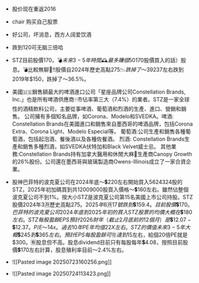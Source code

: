 - 股价现在重返2016
- chair 购买自己股票
- 好公司，坏消息，西方人阔爱饮酒
- 跌到120可无脑三倍哈
- STZ目前股價$170，💣未來3-5年時間🕰️最多賺個50%到100%翻倍。💣加拿點一年2.4%（$170股價買入的話）股息。💣比較無聊🥱‼️股價自2024年歷史高點$275📉跌掉了～39%。因為2025財年（截止2月底前的12個月）營業額和淨利潤同比下跌。這是自2019年以來的首次下跌。再上一次營業額同比下跌是在2019年，當時股價從2018年$237左右跌到2019年$150，跌掉了～36.5%。
- 美國🇺🇸銷售額最大的啤酒進口公司「星座品牌公司Constellation Brands, Inc.」也是所有啤酒供應商🀄️市佔率第三大（7.4%）的業者。STZ是一家全球性的酒精飲料公司，主要從事啤酒、葡萄酒和烈酒的生產、進口、營銷和銷售。 公司擁有多個知名品牌，如Corona、Modelo和SVEDKA。啤酒: Constellation Brands在美國進口和銷售來自墨西哥的啤酒品牌，包括Corona Extra、Corona Light、Modelo Especial等。 葡萄酒:公司生產和銷售各種葡萄酒，包括起泡酒、餐後酒以及各種佐餐酒。 烈酒: Constellation Brands生產和銷售多種烈酒，如SVEDKA伏特加和Black Velvet威士忌。 其他業務:Constellation Brands持有加拿大醫用和休閒大麻🚬生產商Canopy Growth的26%股份。公司還在墨西哥與玻璃製造商Owens-Illinois成立了一家合資企業。

- 股神巴菲特的波克夏公司在2024年底～💲220左右開始買入5624324股的STZ，2025年初加碼買到共12009000股買入價格～💲160左右。雖然佔整個波克夏公司不到1%。按大小STZ是波克夏公司第15名美國上市公司持股。STZ股價2024年3🈷️歷史高點$275。2025年6🈷️17號跌到💲159.4。目前股價💲170。巴菲特的波克夏公司2024年底到2025年初的買入STZ股票的均價大概在💲180左右。STZ每股盈餘EPS預計2026財年（截止2月底前的12個月）是💲12.07-💲12.37。P/E ～14x。過去10年PE年均值22X左右。STZ的價值未來3-5年大概💲245到💲365左右。預計EPS每股盈餘可🉑達到$15左右，給個20倍PE就是$300。🈶股息但不高。股息dividend目前只有每股每年💲4.08，按照目前股價💲170左右計算，股息殖利率目前～2.4%左右。
- ![[Pasted image 20250723160256.png]]
- ![[Pasted image 20250724113423.png]]